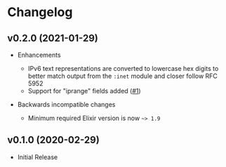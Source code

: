 # Changelog

## v0.2.0 (2021-01-29)

- Enhancements
    - IPv6 text representations are converted to lowercase hex digits to better
      match output from the `:inet` module and closer follow RFC 5952
    - Support for "iprange" fields added ([#1](https://github.com/mneudert/ecto_ip_range/pull/1))

- Backwards incompatible changes
    - Minimum required Elixir version is now `~> 1.9`

## v0.1.0 (2020-02-29)

- Initial Release
